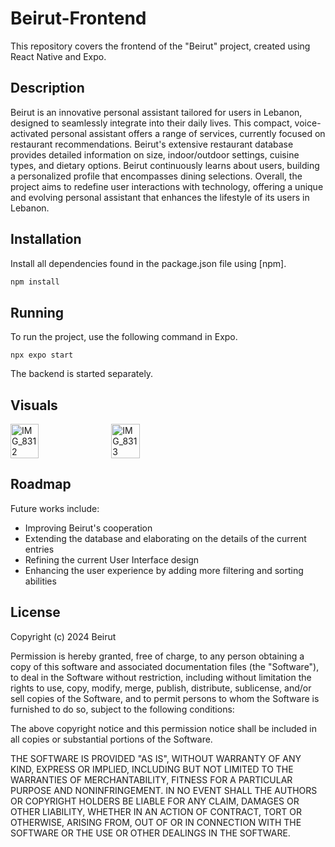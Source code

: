 # Beirut-Frontend

This repository covers the frontend of the "Beirut" project, created using React Native and Expo. 

## Description

Beirut is an innovative personal assistant tailored for users in Lebanon, designed to seamlessly integrate into their daily lives.
This compact, voice-activated personal assistant offers a range of services, currently focused on restaurant recommendations.
Beirut's extensive restaurant database provides detailed information on size, 
indoor/outdoor settings, cuisine types, and dietary options. Beirut continuously learns about users, 
building a personalized profile that encompasses dining selections. 
Overall, the project aims to redefine user interactions with technology, 
offering a unique and evolving personal assistant that enhances the lifestyle of its users in Lebanon.

## Installation

Install all dependencies found in the package.json file using [npm].

```bash
npm install
```

## Running

To run the project, use the following command in Expo.
```node
npx expo start
```

The backend is started separately.

## Visuals

<div style="display: flex;">
    <img src="https://github.com/riwaht/Beirut-Frontend/assets/81487756/31b14836-d582-46a6-8275-aa888cc55dc2" alt="IMG_8312" style="width: 30%; margin-right: 5px;">
    <img src="https://github.com/riwaht/Beirut-Frontend/assets/81487756/9018ea94-f6aa-4cbd-9554-535680cc390e" alt="IMG_8313" style="width: 30%; margin-left: 5px;">
</div>

## Roadmap

Future works include:
* Improving Beirut's cooperation
* Extending the database and elaborating on the details of the current entries
* Refining the current User Interface design
* Enhancing the user experience by adding more filtering and sorting abilities

## License

Copyright (c) 2024 Beirut

Permission is hereby granted, free of charge, to any person obtaining a copy
of this software and associated documentation files (the "Software"), to deal
in the Software without restriction, including without limitation the rights
to use, copy, modify, merge, publish, distribute, sublicense, and/or sell
copies of the Software, and to permit persons to whom the Software is
furnished to do so, subject to the following conditions:

The above copyright notice and this permission notice shall be included in all
copies or substantial portions of the Software.

THE SOFTWARE IS PROVIDED "AS IS", WITHOUT WARRANTY OF ANY KIND, EXPRESS OR
IMPLIED, INCLUDING BUT NOT LIMITED TO THE WARRANTIES OF MERCHANTABILITY,
FITNESS FOR A PARTICULAR PURPOSE AND NONINFRINGEMENT. IN NO EVENT SHALL THE
AUTHORS OR COPYRIGHT HOLDERS BE LIABLE FOR ANY CLAIM, DAMAGES OR OTHER
LIABILITY, WHETHER IN AN ACTION OF CONTRACT, TORT OR OTHERWISE, ARISING FROM,
OUT OF OR IN CONNECTION WITH THE SOFTWARE OR THE USE OR OTHER DEALINGS IN THE
SOFTWARE.
